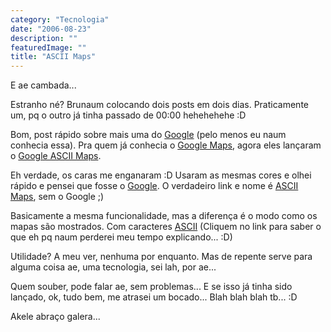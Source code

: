 ```yaml
---
category: "Tecnologia"
date: "2006-08-23"
description: ""
featuredImage: ""
title: "ASCII Maps"
---
```


E ae cambada...

Estranho né? Brunaum colocando dois posts em dois dias. Praticamente um, pq o outro já tinha passado de 00:00 hehehehehe :D

Bom, post rápido sobre mais uma do [Google](http://www.google.com.br) (pelo menos eu naum conhecia essa). Pra quem já conhecia o [Google Maps](http://www.google.com/maps), agora eles lançaram o [Google ASCII Maps](http://www.asciimaps.com/).

Eh verdade, os caras me enganaram :D Usaram as mesmas cores e olhei rápido e pensei que fosse o [Google](http://www.google.com.br). O verdadeiro link e nome é [ASCII Maps](http://www.asciimaps.com/), sem o Google ;)

Basicamente a mesma funcionalidade, mas a diferença é o modo como os mapas são mostrados. Com caracteres [ASCII](http://pt.wikipedia.org/wiki/Ascii) (Cliquem no link para saber o que eh pq naum perderei meu tempo explicando... :D)

Utilidade? A meu ver, nenhuma por enquanto. Mas de repente serve para alguma coisa ae, uma tecnologia, sei lah, por ae...

Quem souber, pode falar ae, sem problemas... E se isso já tinha sido lançado, ok, tudo bem, me atrasei um bocado... Blah blah blah tb... :D

Akele abraço galera...
